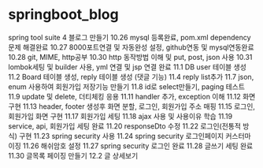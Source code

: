 # springboot_blog
spring tool suite 4
블로그 만들기
10.26 mysql 등록완료, pom.xml dependency 문제 해결완료
10.27 8000포트연결 및 자동완성 설정, github연동 및 mysql연동완료
10.28 git, MIME, http공부
10.30 http 동작방법 이해 및 put, post, json 사용
10.31 lombok세팅 및 builder 사용, yml 연결 및 jsp 연결 완료
11.1 DB user 테이블 생성
11.2 Board 테이블 생성, reply 테이블 생성 (댓글 기능)
11.4 reply list추가
11.7 json, enum 사용하여 회원가입 저장기능 만들기
11.8 id로 select만들기, paging 테스트
11.9 update 및 delete, 더티체킹 응용 
11.11 handler 추가, exception 이해
11.12 화면 구현
11.13 header, footer 생성후 화면 분할, 로그인, 회원가입 주소 매핑
11.15 로그인, 회원가입 화면 구현
11.17 회원가입 세팅
11.18 ajax 사용 및 사용이유 학습
11.19 service, api, 회원가입 세팅 완료
11.20 responseDto 수정
11.22 로그인(전통적 방식) 구현
11.23 spring security 사용
11.24 spring security 로그인페이지 커스터마이징
11.26 해쉬암호 설정
11.27 spring security 로그인 완료
11.28 글쓰기 세팅 완료
11.30 글목록 페이징 만들기
12.2 글 상세보기

